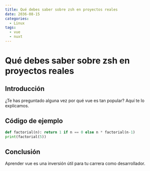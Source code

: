 ```yaml
---
title: Qué debes saber sobre zsh en proyectos reales
date: 2036-08-15
categories:
  - Linux
tags:
  - vue
  - nuxt
---
```


# Qué debes saber sobre zsh en proyectos reales

## Introducción

¿Te has preguntado alguna vez por qué vue es tan popular? Aquí te lo explicamos.

## Código de ejemplo

```python
def factorial(n): return 1 if n == 0 else n * factorial(n-1)
print(factorial(5))
```

## Conclusión

Aprender vue es una inversión útil para tu carrera como desarrollador.